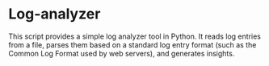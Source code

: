 # Log-analyzer
This script provides a simple log analyzer tool in Python. It reads log entries from a file, parses them based on a standard log entry format (such as the Common Log Format used by web servers), and generates insights.
